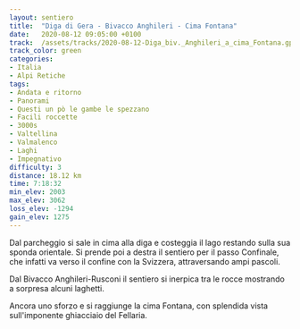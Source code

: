 ```yaml
---
layout: sentiero
title:  "Diga di Gera - Bivacco Anghileri - Cima Fontana"
date:   2020-08-12 09:05:00 +0100
track:  /assets/tracks/2020-08-12-Diga_biv._Anghileri_a_cima_Fontana.gpx
track_color: green
categories:
- Italia
- Alpi Retiche
tags:
- Andata e ritorno
- Panorami
- Questi un pò le gambe le spezzano
- Facili roccette
- 3000s
- Valtellina
- Valmalenco
- Laghi
- Impegnativo
difficulty: 3
distance: 18.12 km
time: 7:18:32
min_elev: 2003
max_elev: 3062
loss_elev: -1294
gain_elev: 1275
---
```


Dal parcheggio si sale in cima alla diga e costeggia il lago restando sulla sua sponda orientale.
Si prende poi a destra il sentiero per il passo Confinale, che infatti va verso il confine con la Svizzera, attraversando ampi pascoli.

Dal Bivacco Anghileri-Rusconi il sentiero si inerpica tra le rocce mostrando a sorpresa alcuni laghetti.

Ancora uno sforzo e si raggiunge la cima Fontana, con splendida vista sull'imponente ghiacciaio del Fellaria.
